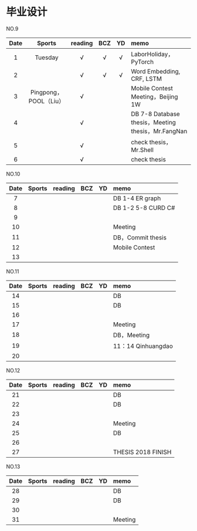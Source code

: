 # 毕业设计
NO.9 

| Date  | Sports | reading | BCZ | YD | memo | 
| :---: | :---: | :---: | :---: | :---: | :--- | 
| 1 | Tuesday | √ | √ | √ | LaborHoliday，PyTorch | 
| 2 |  | √ | √ | √  | Word Embedding, CRF, LSTM | 
| 3 | Pingpong，POOL（Liu） | √ |  |  | Mobile Contest Meeting，Beijing 1W | 
| 4 |  | √ |  |  | DB 7-8 Database thesis，Meeting thesis，Mr.FangNan | 
| 5 |  | √ |  |  | check thesis，Mr.Shell | 
| 6 |  | √ |  |  | check thesis | 

NO.10

| Date  | Sports | reading | BCZ | YD | memo | 
| :---: | :---: | :---: | :---: | :---: | :--- | 
| 7 |  |  |  |  | DB 1-4 ER graph | 
| 8 |  |  |  |  | DB 1-2 5-8 CURD C# | 
| 9 |  |  |  |  |  |   
| 10 |  |  |  |  | Meeting | 
| 11 |  |  |  |  | DB，Commit thesis | 
| 12 |  |  |  |  | Mobile Contest | 
| 13 |  |  |  |  |  | 

NO.11

| Date  | Sports | reading | BCZ | YD | memo | 
| :---: | :---: | :---: | :---: | :---: | :--- | 
| 14 |  |  |  |  | DB | 
| 15 |  |  |  |  | DB | 
| 16 |  |  |  |  |  | 
| 17 |  |  |  |  | Meeting | 
| 18 |  |  |  |  | DB，Meeting | 
| 19 |  |  |  |  | 11：14 Qinhuangdao |  
| 20 |  |  |  |  |  | 

NO.12

| Date  | Sports | reading | BCZ | YD | memo | 
| :---: | :---: | :---: | :---: | :---: | :--- | 
| 21 |  |  |  |  | DB | 
| 22 |  |  |  |  | DB | 
| 23 |  |  |  |  |  | 
| 24 |  |  |  |  | Meeting | 
| 25 |  |  |  |  | DB | 
| 26 |  |  |  |  |  | 
| 27 |  |  |  |  | THESIS 2018 FINISH | 

NO.13

| Date  | Sports | reading | BCZ | YD | memo | 
| :---: | :---: | :---: | :---: | :---: | :--- | 
| 28 |  |  |  |  | DB | 
| 29 |  |  |  |  | DB |  
| 30 |  |  |  |  |  | 
| 31 |  |  |  |  | Meeting | 


